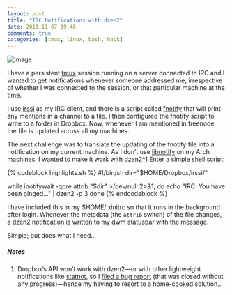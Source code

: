 ```yaml
---
layout: post
title: "IRC Notifications with dzen2"
date: 2011-11-07 19:48
comments: true
categories: [tmux, linux, bash, hack]
---
```

![image](http://miromiro.com/Blog-images/irc-dzen.png)

I have a persistent [tmux](http://tmux.sourceforge.net/ "tmux homepage")
session running on a server connected to IRC and I wanted to get
notifications whenever someone addressed me, irrespective of whether I
was connected to the session, or that particular machine at the time.

I use [irssi](http://irssi.org/about "irssi homepage") as my IRC client,
and there is a script called
[fnotify](http://thorstenl.blogspot.com/2007/01/thls-irssi-notification-script.html "Blog post explaining fnotify")
that will print any mentions in a channel to a file. I then configured
the fnotify script to write to a folder in Dropbox. Now, whenever I am
mentioned in freenode, the file is updated across all my machines.

The next challenge was to translate the updating of the fnotify file
into a notification on my current machine. As I don’t use
[libnotify](http://developer.gnome.org/libnotify/ "libnotify reference manual")
on my Arch machines, I wanted to make it work with
[dzen2](http://sites.google.com/site/gotmor/dzen "dzen homepage")^1
Enter a simple shell script:

{% codeblock highlights.sh %}
#!/bin/sh
dir="$HOME/Dropbox/irssi/"

while inotifywait -qqre attrib "$dir" >/dev/null 2>&1; do
    echo "IRC: You have been pinged..." | dzen2 -p 3
done
{% endcodeblock %}

I have included this in my <span class="file">$HOME/.xinitrc</span> 
so that it runs in the background after login. Whenever the metadata 
(the `attrib` switch) of the file changes, a dzen2 notification is 
written to my
[dwm](http://dwm.suckless.org "THE supreme window manager") statusbar
with the message.

Simple; but does what I need…

##### Notes
1. Dropbox’s API won’t work with dzen2—or with other lightweight
notifications like
[statnot](https://github.com/halhen/statnot "statnot on github"), so I
[filed a bug report](http://dropbox.zendesk.com/requests/336478 "Closed Dropbox bug report")
(that was closed without any progress)—hence my having to resort to a
home-cooked solution…
